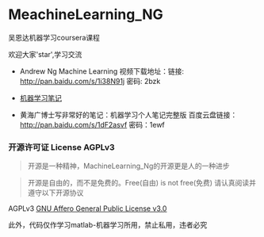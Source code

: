 # MeachineLearning_NG
吴恩达机器学习coursera课程

欢迎大家'star',学习交流

* Andrew Ng Machine Learning 视频下载地址：链接: http://pan.baidu.com/s/1i38N91j 密码: 2bzk

* [机器学习笔记](./机器学习个人笔记完整版v4.3.pdf)

* 黄海广博士写非常好的笔记：机器学习个人笔记完整版
百度云盘链接：http://pan.baidu.com/s/1dF2asvf 密码：1ewf

### 开源许可证 License AGPLv3

>开源是一种精神，MachineLearning_Ng的开源更是人的一种进步

>开源是自由的，而不是免费的。Free(自由) is not free(免费)
请认真阅读并遵守以下开源协议

AGPLv3 [GNU Affero General Public License v3.0](https://github.com/HuangCongQing/MachineLearning_Ng/blob/master/LICENSE)

此外，代码仅作学习matlab-机器学习所用，禁止私用，违者必究